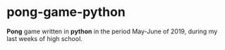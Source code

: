 # pong-game-python
<b>Pong</b> game written in <b>python</b> in the period May-June of 2019, during my last weeks of high school.
